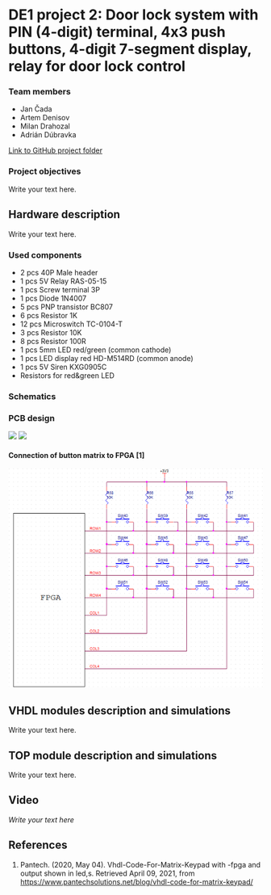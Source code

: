 # DE1 project 2: Door lock system with PIN (4-digit) terminal, 4x3 push buttons, 4-digit 7-segment display, relay for door lock control

### Team members

- Jan Čada
- Artem Denisov
- Milan Drahozal
- Adrián Dúbravka

[Link to GitHub project folder](http://github.com/xcadaj00/DE1_project)

### Project objectives

Write your text here.


## Hardware description

Write your text here.

### Used components

- 2 pcs 40P Male header [](https://www.gme.cz/oboustranny-kolik-s1g40-2-54mm)
- 1 pcs 5V Relay RAS-05-15 [](https://www.gme.cz/relras0515)
- 1 pcs Screw terminal 3P [](https://www.gme.cz/svorkovnice-sroubovaci-do-dps-ark508-3p)
- 1 pcs Diode 1N4007 [](https://www.gme.cz/dioda-1n4007w)
- 5 pcs PNP transistor BC807 [](https://www.gme.cz/bipolarni-tranzistor-bc807-16-sot23)
- 6 pcs Resistor 1K [](https://www.gme.cz/r0805-1k0-5-yageo)
- 12 pcs Microswitch TC-0104-T [](https://www.gme.cz/tc-0104)
- 3 pcs Resistor 10K [](https://www.gme.cz/r0805-10k-5-yageo)
- 8 pcs Resistor 100R []()
- 1 pcs 5mm LED red/green (common cathode) [](https://www.gme.cz/led-5mm-rg-cc-45-45-50-led-beg204)
- 1 pcs LED display red HD-M514RD (common anode) [](https://www.gme.cz/led-display-14-2mm-red-hd-m514rd)
- 1 pcs 5V Siren KXG0905C [](https://www.gme.cz/sirenka-kingstate-kxg-0905c)
- Resistors for red&green LED

### Schematics



### PCB design

[](https://oshwlab.com/jan.cada/de1_project)

![](images/top.svg)
![](images/bottom.svg)


#### Connection of button matrix to FPGA [1]

![](images/matrix.png)



## VHDL modules description and simulations

Write your text here.


## TOP module description and simulations

Write your text here.


## Video

*Write your text here*


## References

   1. Pantech. (2020, May 04). Vhdl-Code-For-Matrix-Keypad with -fpga and output shown in led,s. Retrieved April 09, 2021, from https://www.pantechsolutions.net/blog/vhdl-code-for-matrix-keypad/